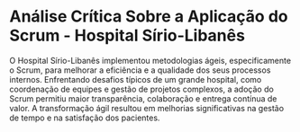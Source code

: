 # Análise Crítica Sobre a Aplicação do Scrum - Hospital Sírio-Libanês 

O Hospital Sírio-Libanês implementou metodologias ágeis, especificamente o Scrum, para melhorar a eficiência e a qualidade dos seus processos internos. Enfrentando desafios típicos de um grande hospital, como coordenação de equipes e gestão de projetos complexos, a adoção do Scrum permitiu maior transparência, colaboração e entrega contínua de valor. A transformação ágil resultou em melhorias significativas na gestão de tempo e na satisfação dos pacientes.
